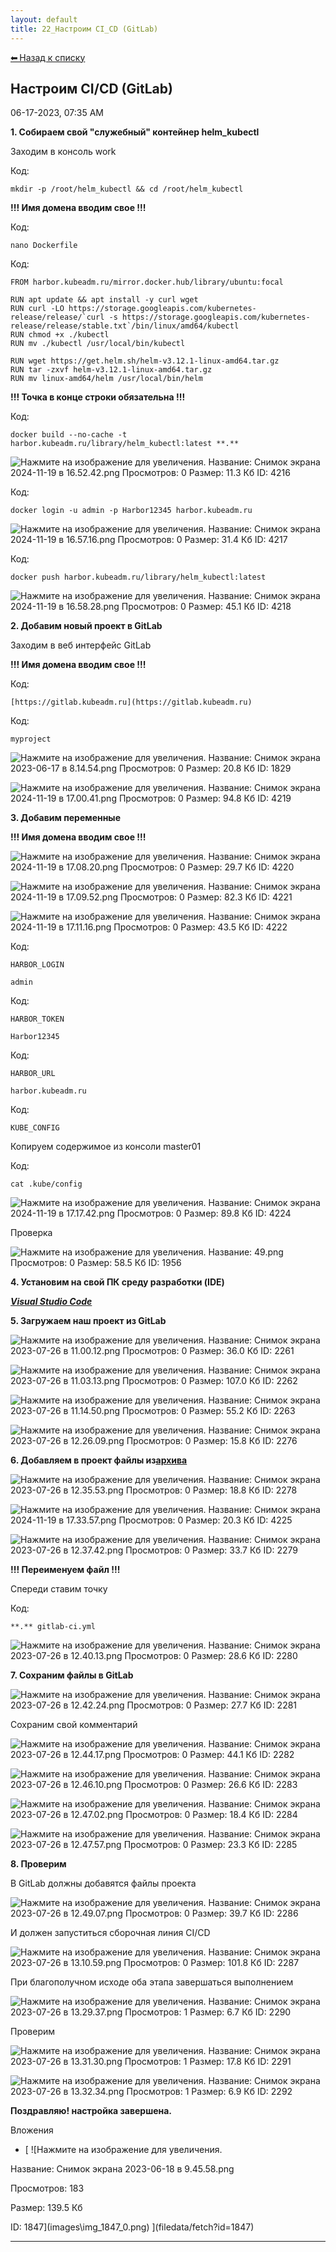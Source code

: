 ```yaml
---
layout: default
title: 22_Настроим CI_CD (GitLab)
---
```

<a class="back-link" href="index.html">⬅ Назад к списку</a>


##  Настроим CI/CD (GitLab) 

06-17-2023, 07:35 AM

**1\. Собираем свой "служебный" контейнер helm_kubectl**  
  
Заходим в консоль work  
  


Код:
    
    
    mkdir -p /root/helm_kubectl && cd /root/helm_kubectl

**!!! Имя домена вводим свое !!!**  
  


Код:
    
    
    nano Dockerfile

Код:
    
    
    FROM harbor.kubeadm.ru/mirror.docker.hub/library/ubuntu:focal
    
    RUN apt update && apt install -y curl wget
    RUN curl -LO https://storage.googleapis.com/kubernetes-release/release/`curl -s https://storage.googleapis.com/kubernetes-release/release/stable.txt`/bin/linux/amd64/kubectl
    RUN chmod +x ./kubectl
    RUN mv ./kubectl /usr/local/bin/kubectl
    
    RUN wget https://get.helm.sh/helm-v3.12.1-linux-amd64.tar.gz
    RUN tar -zxvf helm-v3.12.1-linux-amd64.tar.gz
    RUN mv linux-amd64/helm /usr/local/bin/helm

**!!! Точка в конце строки обязательна !!!**  
  


Код:
    
    
    docker build --no-cache -t harbor.kubeadm.ru/library/helm_kubectl:latest **.**

![Нажмите на изображение для увеличения.  Название:	Снимок экрана 2024-11-19 в 16.52.42.png Просмотров:	0 Размер:	11.3 Кб ID:	4216](images\\img_4216_1732024400.png)  
  


Код:
    
    
    docker login -u admin -p Harbor12345 harbor.kubeadm.ru

![Нажмите на изображение для увеличения.  Название:	Снимок экрана 2024-11-19 в 16.57.16.png Просмотров:	0 Размер:	31.4 Кб ID:	4217](images\\img_4217_1732024683.png)  
  


Код:
    
    
    docker push harbor.kubeadm.ru/library/helm_kubectl:latest

![Нажмите на изображение для увеличения.  Название:	Снимок экрана 2024-11-19 в 16.58.28.png Просмотров:	0 Размер:	45.1 Кб ID:	4218](images\\img_4218_1732024745.png)  
  
**2\. Добавим новый проект в GitLab**  
  
Заходим в веб интерфейс GitLab  
  
**!!! Имя домена вводим свое !!!**  
  


Код:
    
    
    [https://gitlab.kubeadm.ru](https://gitlab.kubeadm.ru)

Код:
    
    
    myproject

![Нажмите на изображение для увеличения.  Название:	Снимок экрана 2023-06-17 в 8.14.54.png Просмотров:	0 Размер:	20.8 Кб ID:	1829](images\\img_1829_1686978975.png)  
  
![Нажмите на изображение для увеличения.  Название:	Снимок экрана 2024-11-19 в 17.00.41.png Просмотров:	0 Размер:	94.8 Кб ID:	4219](images\\img_4219_1732024905.png)  
  
**3\. Добавим переменные**  
  
**!!! Имя домена вводим свое !!!**  
  
![Нажмите на изображение для увеличения.  Название:	Снимок экрана 2024-11-19 в 17.08.20.png Просмотров:	0 Размер:	29.7 Кб ID:	4220](images\\img_4220_1732025371.png)  
  
![Нажмите на изображение для увеличения.  Название:	Снимок экрана 2024-11-19 в 17.09.52.png Просмотров:	0 Размер:	82.3 Кб ID:	4221](images\\img_4221_1732025456.png)  
  
![Нажмите на изображение для увеличения.  Название:	Снимок экрана 2024-11-19 в 17.11.16.png Просмотров:	0 Размер:	43.5 Кб ID:	4222](images\\img_4222_1732025510.png)  
  


Код:
    
    
    HARBOR_LOGIN
    
    admin

Код:
    
    
    HARBOR_TOKEN
    
    Harbor12345

Код:
    
    
    HARBOR_URL
    
    harbor.kubeadm.ru

Код:
    
    
    KUBE_CONFIG

Копируем содержимое из консоли master01  
  


Код:
    
    
    cat .kube/config

![Нажмите на изображение для увеличения.  Название:	Снимок экрана 2024-11-19 в 17.17.42.png Просмотров:	0 Размер:	89.8 Кб ID:	4224](images\\img_4224_1732026028.png)  
  
Проверка  
  
![Нажмите на изображение для увеличения.  Название:	49.png Просмотров:	0 Размер:	58.5 Кб ID:	1956](images\\img_1956_1688460847.png)  
  
**4\. Установим на свой ПК среду разработки (IDE)**  
  
  
_**[Visual Studio Code](https://code.visualstudio.com/download)**_  
  
  
**5\. Загружаем наш проект из GitLab**  
  
![Нажмите на изображение для увеличения.  Название:	Снимок экрана 2023-07-26 в 11.00.12.png Просмотров:	0 Размер:	36.0 Кб ID:	2261](images\\img_2261_1690358536.png)  
  
![Нажмите на изображение для увеличения.  Название:	Снимок экрана 2023-07-26 в 11.03.13.png Просмотров:	0 Размер:	107.0 Кб ID:	2262](images\\img_2262_1690358691.png)  
  
![Нажмите на изображение для увеличения.  Название:	Снимок экрана 2023-07-26 в 11.14.50.png Просмотров:	0 Размер:	55.2 Кб ID:	2263](images\\img_2263_1690359356.png)  
  
![Нажмите на изображение для увеличения.  Название:	Снимок экрана 2023-07-26 в 12.26.09.png Просмотров:	0 Размер:	15.8 Кб ID:	2276](images\\img_2276_1690363623.png)  
  
**6\. Добавляем в проект файлы из[архива](https://galkin-vladimir.ru:5446/d/s/10zswywPnW62p7Fj3njIcITb6UHjMFTt/oM8FDhG9Tg0ndwuMvBT0GtZJF0PPdrB_-rb9AyVzM1Qs)**  
  
![Нажмите на изображение для увеличения.  Название:	Снимок экрана 2023-07-26 в 12.35.53.png Просмотров:	0 Размер:	18.8 Кб ID:	2278](images\\img_2278_1690364249.png)  
  
![Нажмите на изображение для увеличения.  Название:	Снимок экрана 2024-11-19 в 17.33.57.png Просмотров:	0 Размер:	20.3 Кб ID:	4225](images\\img_4225_1732026909.png)  
  
![Нажмите на изображение для увеличения.  Название:	Снимок экрана 2023-07-26 в 12.37.42.png Просмотров:	0 Размер:	33.7 Кб ID:	2279](images\\img_2279_1690364382.png)  
  
**!!! Переименуем файл !!!**  
  
Спереди ставим точку  
  


Код:
    
    
    **.** gitlab-ci.yml

![Нажмите на изображение для увеличения.  Название:	Снимок экрана 2023-07-26 в 12.40.13.png Просмотров:	0 Размер:	28.6 Кб ID:	2280](images\\img_2280_1690364452.png)  
  
**7\. Сохраним файлы в GitLab**  
  
![Нажмите на изображение для увеличения.  Название:	Снимок экрана 2023-07-26 в 12.42.24.png Просмотров:	0 Размер:	27.7 Кб ID:	2281](images\\img_2281_1690364619.png)  
  
Сохраним свой комментарий  
  
![Нажмите на изображение для увеличения.  Название:	Снимок экрана 2023-07-26 в 12.44.17.png Просмотров:	0 Размер:	44.1 Кб ID:	2282](images\\img_2282_1690364756.png)  
  
![Нажмите на изображение для увеличения.  Название:	Снимок экрана 2023-07-26 в 12.46.10.png Просмотров:	0 Размер:	26.6 Кб ID:	2283](images\\img_2283_1690364811.png)  
  
![Нажмите на изображение для увеличения.  Название:	Снимок экрана 2023-07-26 в 12.47.02.png Просмотров:	0 Размер:	18.4 Кб ID:	2284](images\\img_2284_1690364868.png)  
  
![Нажмите на изображение для увеличения.  Название:	Снимок экрана 2023-07-26 в 12.47.57.png Просмотров:	0 Размер:	23.3 Кб ID:	2285](images\\img_2285_1690364922.png)  
  
**8\. Проверим**  
  
В GitLab должны добавятся файлы проекта  
  
![Нажмите на изображение для увеличения.  Название:	Снимок экрана 2023-07-26 в 12.49.07.png Просмотров:	0 Размер:	39.7 Кб ID:	2286](images\\img_2286_1690365006.png)  
  
И должен запуститься сборочная линия CI/CD  
  
![Нажмите на изображение для увеличения.  Название:	Снимок экрана 2023-07-26 в 13.10.59.png Просмотров:	0 Размер:	101.8 Кб ID:	2287](images\\img_2287_1690366344.png)  
  
При благополучном исходе оба этапа завершаться выполнением  
  
![Нажмите на изображение для увеличения.  Название:	Снимок экрана 2023-07-26 в 13.29.37.png Просмотров:	1 Размер:	6.7 Кб ID:	2290](images\\img_2290_1690367473.png)  
  
Проверим  
  
![Нажмите на изображение для увеличения.  Название:	Снимок экрана 2023-07-26 в 13.31.30.png Просмотров:	1 Размер:	17.8 Кб ID:	2291](images\\img_2291_1690367542.png)  
  
![Нажмите на изображение для увеличения.  Название:	Снимок экрана 2023-07-26 в 13.32.34.png Просмотров:	1 Размер:	6.9 Кб ID:	2292](images\\img_2292_1690367649.png)  
  
**Поздравляю! настройка завершена.**

Вложения 

  * [ ![Нажмите на изображение для увеличения.



Название:	Снимок экрана 2023-06-18 в 9.45.58.png

Просмотров:	183

Размер:	139.5 Кб

ID:	1847](images\\img_1847_0.png) ](filedata/fetch?id=1847)




---

